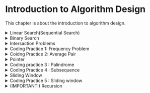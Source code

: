 # Introduction to Algorithm Design

This chapter is about the introduction to algorithm design.

<details>
<summary>Linear Search(Sequential Search)</summary>

# Linear Seacch Description

An algorithm that sequentially **iterates** each element of the list **from left to right** **until a match is found or the whole list has been searched**.

## Pseudocode

This is a for loop, we loop through the array and check if the number of `[i]` from the array is equal to `n`, if it is, we return 1, if not, we return `-1`.

```
LINEARN-SEARCH(array, n):
    for i from 0 to array.length - 1:
        if (array[i] == n):
          return i;
    return -1;
```

## Overview of Linear Search

- Worst-case performance: O(n).
  - The target that we are looking for in the array is at the end of the array.
- Best-case performance: O(1).
  - The target that we are looking for in the array is at the beginning of the array.
- Average performance: O(n/2).
  - Means that you need to at least search half of the array to find the target.

[Linear Search - CS50 Shorts](https://www.youtube.com/watch?v=TwsgCHYmbbA)

</details>

<details>
<summary>Binary Search</summary>

# Binary Search Description

An algorithm that finds the position of a target value within a **sorted array**.

More efficient than linear search, but **ONLY** works on sorted arrays.

## Pseudocode

```
binarySearch(arr, n)
   min = 0
   max = arr.length - 1
   while (min <= max) / 2
         middle = (min + max) / 2
         if (n > arr[middle]):
             min = mid + 1
         else if (n < arr[middle]):
             max = middle - 1
         else:
               return middle
   return -1
```

## Example

```typescript
let numOfArr: number[] = [
  9, 12, 15, 18, 19, 20, 22, 25, 26, 26, 33, 37, 38, 41, 47, 47, 50, 55, 57, 60,
  68, 80, 87, 90, 98, 100, 103, 108, 109, 109, 116, 120, 120, 124, 127, 128,
  131, 135, 135, 139, 143, 145, 151, 155, 156, 158, 163, 164, 165, 169, 169,
  173, 174, 176, 177, 178, 181, 182, 182, 183, 184, 189, 192, 195, 200, 201,
  203, 204, 207, 213, 217, 222, 222, 222, 227, 228, 233, 235, 237, 239, 239,
  243, 248, 251, 252, 257, 260, 260, 263, 268, 270, 271, 271, 276, 281, 284,
  285, 295, 297, 298,
];

function binarySearch(arr: number[], n: number) {
  let min = 0;
  let max = arr.length - 1;
  let step = 0;

  while (min <= max) {
    // step++;
    let middle = Math.floor((max + min) / 2);
    if (n > arr[middle]) {
      min = middle + 1;
    } else if (n < arr[middle]) {
      max = middle - 1;
    } else if (n === arr[middle]) {
      console.log("Found number " + n + " at position " + middle);
      console.log("Found it after " + step + " steps.");
      return middle;
    }
  }

  console.log("Cannot find number " + n);
  return -1;
}

binarySearch(numOfArr, 213);
```

After running the code, here is the result:

![result_of_running_binary_search](./assets/binarySearch.png)

## Explaination

You can try to run code with different numbers, and you will find that the number of steps is at most 6 to 7 steps in this case.

Here is the graph to help us understand the time complexity of binary search:

![explain](./assets/explain.png)

Let assume that the length of the array is `n`, then the result would be:

```
n => n/2 => n/4 => n/8 ... => 1
log2ⁿ (O(log2ⁿ) => O(log n))
```

## Overview of Binary Search

- Worst-case performance: O(log n).
  - If the target is at the end of the array.
- Best-case performance: O(1).
  - If the target is at the beginning of the array.
- Average performance: O(log n).
  - Means that you need to at least search half of the array to find the target.

## Resources

[Introduction to Binary Search by CS Dojo](https://www.youtube.com/watch?v=6ysjqCUv3K4)

</details>

<details>
  <summary>Intersaction Problems</summary>

# Intersaction Problems

Let's say we want to find the intersaction of two arrays, i.e. arr1 is `[1, 2, 3, 4, 5]` and arr2 is `[2, 4, 6, 8, 10]`, then the intersaction of arr1 and arr2 is `[2, 4]`, usually we would compare each element of arr1 with each element of arr2, and if they are the same, we would push the element into a new array, and return the new array.

```typescript
function findIntersaction(arr1: number[], arr2: number[]) {
  let result = [];
  for (let i = 0; i <= arr1.length; i++) {
    for (let j = 0; j <= arr2.length; j++) {
      console.log(arr1[i], arr2[j]);
      if (arr1[i] === arr2[i]) {
        result.push(arr1[i]);
      }
    }
  }
  console.log(result);
  return result;
}

findIntersaction([1, 2, 3, 4, 5], [3, 4, 5, 6, 7]);
```

The result would be:

![intersaction](./assets/intersaction.png)

But let's dive into this function and see how many steps it takes to find the intersaction of two arrays.

![compareArrays](./assets/compareTwoArrays.png)

![loopToFindInteraction](./assets/loopTofindIntersaction.png)

As you can see we need to compare each element of arr1 with each element of arr2, so the time complexity of this function is `O(n^2)` which is not good.

## Counter

"counter" is a variable that is used to count something, e.g. the number of times a loop iterates which we will be using this concept to solve the intersaction problem.

```typescript
//counter.ts

function counter(arr1: number[], arr2: number[]) {
  let result: number[] = [];
  let counter: { [key: number]: number } = {};
  // Concantenate the two arrays
  let arr3: number[] = arr1.concat(arr2);

  // loop through the array and count the number of times each element appears
  for (let i = 0; i < arr3.length; i++) {
    // If the element is not in the counter object, add it and set the value to 1
    if (!counter[arr3[i]]) {
      counter[arr3[i]] = 1;
    }
    // If the element is already in the counter object, increment the value by 1
    counter[arr3[i]]++;
  }
  console.log(counter);

  // loop through the counter object and push the elements that appear more than once into the result array
  for (let property in counter) {
    if (counter[property] >= 3) {
      result.push(parseInt(property));
    }
  }
  console.log(result);
}

counter([1, 2, 3, 4, 5], [3, 4, 5, 6, 7]);
```

first `console.log(counter)` shows that the counter object is:

![counter](./assets/counter.png)

We can see that only `3`, `4`, and `5` appear more than others, so we push them into the result array.

Second `console.log(result)` shows that the result array is:

![result](./assets/counterResult.png)

## Complexity of using counter

- Time complexity: `O(n+m)` (`O(n)`).
  - We only need to loop through the array once.
  </details>

<details>
  <summary>Coding Practice 1: Frequency Problem</summary>

# Coding Practice 1: Frequency Problem

Given two strings `abba` and `bbaa`, write a function that returns `true` if the two strings have the same frequency of characters, and `false` otherwise.

```typescript
// frequency.ts

type Counter = { [key: string]: number };

function checkFrequency(str1: string, str2: string) {
  // make them arrays
  let arr1 = str1.split("");
  let arr2 = str2.split("");

  // Check if they are the same length
  if (arr1.length !== arr2.length) return false;

  // Create two counter objects
  let counter1: Counter = {};
  let counter2: Counter = {};

  // Loop through the first array and count the number of times each element appears

  for (let i = 0; i < arr1.length; i++) {
    if (counter1[arr1[i]]) {
      counter1[arr1[i]]++;
    } else {
      counter1[arr1[i]] = 1;
    }
  }

  for (let j = 0; j < arr2.length; j++) {
    if (counter2[arr2[j]]) {
      counter2[arr2[j]]++;
    } else {
      counter2[arr2[j]] = 1;
    }
  }

  // console.log("counter1",counter1);
  // console.log("counter2",counter2);

  // Check value in counter
  for (let property in counter1) {
    if (!counter1[property]) return false;

    if (counter2[property] !== counter1[property]) return false;

    return true;
  }
}

console.log("Result of checking:", checkFrequency("abba", "aabb"));
```

![frequency](./assets/frequency.png)

Result:

![resultOfChecking1](./assets/resultOfChecking1.png)

</details>

<details>
<summary>Coidng Practice 2: Average Pair</summary>

# Coding Practice 2: Average Pair

Given a sorted array of integers and a target average, determine if there is a pair of values in the array where the average of the pair equals the target average. There may be more than one pair that matches the average target.

Let's try to write down the solution that came across our mind first, ignore the time complexity for now.

```typescript
// averagePair.ts

function averagePair(arr: number[], avg: number) {
  let result: number[] = [];
  // loop through the array
  for (let i = 0; i < arr.length - 1; i++) {
    // loop through the array again
    for (let j = i + 1; j < arr.length; j++) {
      // check if the average of the two numbers is equal to the avg
      if ((arr[i] + arr[j]) / 2 === avg) {
        result.push(arr[i], arr[j]);
      }
    }
  }
  console.log("Checking average pari result:", result);
  return result;
}

averagePair([-11, 0, 1, 2, 3, 5, 8, 20], 1.5);
```

Here is the result:

![averagePairResult](./assets/averagePairResult.png)

</details>

<details>
  <summary> Pointer </summary>

# Pointer

A pointer is a variable that stores the memory address of another variable.

Take the example of the average pair problem, the complexity was O(n^2) which was not good, let's implement the solution with pointers to see if we can improve the time complexity.

```typescript
// pointer.ts

function pointer(arr: number[], avg: number) {
  // create right and left pointer and an empty array

  let result: number[] = [];
  let leftPointer = 0;
  let rightPointer = arr.length - 1;

  while (rightPointer > leftPointer) {
    // create a temporary avg
    let tempoAvg = (arr[rightPointer] + arr[leftPointer]) / 2;

    if (tempoAvg > avg) {
      rightPointer--;
    } else if (tempoAvg < avg) {
      leftPointer++;
    } else if (tempoAvg === avg) {
      result.push(arr[leftPointer], arr[rightPointer]);
      rightPointer--;
      leftPointer++;
    }
  }
  console.log("Result of average pair", result);
  return result;
}

pointer([-11, 0, 1, 2, 3, 5, 8, 20], 1.5);
```

Here is the result:

![pointerResult](./assets/pointerResult.png)

With implementation of pointers, the time complexity is O(n) which is much better than O(n^2).

Here is the graph to help us understand the time complexity of pointers:

![pointerExaplin](./assets/pointerExplain.png)

We move the right pointer to the next if there's no matched, once there's a matched. move both pointers to the next.

</details>

<details>
<summary>Coding practice 3 : Palindrome</summary>

# Coding practice 3 : Palindrome

Palindrome means that a word, phrase, or sequence that reads the same backward as forward, e.g. `madam`, `racecar`.

Let's try to write a function that checks if a string is a palindrome.

```typescript
// palindrome.ts

function checkIsPalindrome(str: string) {
  let rightPointer = str.length - 1;
  let leftPointer = 0;

  while (leftPointer <= rightPointer) {
    if (str[leftPointer] === str[rightPointer]) {
      leftPointer++;
      rightPointer--;
    } else {
      console.log(`${str} is not a palindrome`, false);
      return false;
    }
    console.log(`${str} is a palindrome`, true);
    return true;
  }
}

checkIsPalindrome("tacocat");
checkIsPalindrome("tenet");
checkIsPalindrome("absolute");
```

The result is:

![resultOfCheckingPalindrome](./assets/resultOfPalindrome.png)

</details>

<details>
  <summary> Coding Practice 4 : Subsequence </summary>

# Coding Practice 4 : Subsequence

## What is a subsequence?

A subsequence is a sequence that can be derived from another sequence by deleting some or no elements without changing the order of the remaining elements.

## Example

`abc`, `abg`, `bdf`, `aeg`, `acefg` ... are subsequences of `abcdefg`.

Let's try to write a function to check if a string is a subsequence of another string by using pointers.

```typescript
function checkIsSubsequence(str1: string, str2: string) {
  // There' no point to execute when the length of string 1 is 0
  if (str1.length === 0) return true;

  let pointer1 = 0;
  let pointer2 = 0;

  while (pointer2 <= str2.length) {
    if (str1[pointer1] === str2[pointer2]) {
      pointer1++;
    }
    if (pointer1 >= str1.length) {
      console.log("Result is:", true);
      return true;
    }
    pointer2++;
  }
  console.log("Result is:", false);
  return false;
}

checkIsSubsequence("book", "brooklyn");
checkIsSubsequence("abbbbc", "bbbac");
```

![resultOfSubsequence](./assets/resultOfSubsequence.png)

</details>

<details>
<summary> Sliding Window </summary>

# What is sliding window?

Sliding window is a technique that is used to solve problems that involve a set of consecutive elements in an array or a string.

For example: we have an array of [2, 3, 9, 10, 11], it's like sub-listed and runs over the underlying collection.

![slidingWindow](./assets/slidingWindow.png)s

</details>

<details>
<summary> Coding Practice 5 : Sliding window </summary>

## Coding Practice 5 : Max sum

In this coding practice, we are going to find the max sum from a subarray of a given array by applying sliding window technique.

Here are arrays and the size is 3, we need to find the max sum every 3 numbers without duplicates.

`[2, 7, 3, 0, 6, 1, -5, -12, -11]`

`2` would be our start point, and our end point would be `5`, but how to find the index of `5`? Take a look at the graph below:

![maxSum](./assets/maxSum.png)

We can check the last number from the array which is `-11`, the index of `-11` is `arr.length - 1`, the since the size is `3`, we need to push forward 2 times, therefore the index of `5` is `arr.length - 1 - (n - 1)`, `n` refers to the size `3`.

> `arr.length - 1 - (n - 1)` = `arr.length - n`

```typescript
// sildingWindow.ts
function maxSum(arr: number[], size: number) {
  let maxSum = -infinity;

  if (size > arr.length) return null;

  for (let i = 0; i <= arr.length - size; i++) {
    for (let j = i; j < i + size; j++) {
      console.log(i, j);
    }
  }
}

maxSum([2, 7, 3, 0, 6, 1, -5, -12, -11], 2);
```

Here we declare a function called `maxSum` ans pass the argument of an number of array and an argument of number of size.

First we declare a variable called `maxSum` and set it to `-infinity` which is the smallest number in JavaScript.

Then we check if the size is greater than the length of the array, if it is, we return `null`.

Then we loop through the array and check start index.

![resultOfstartIndex](./assets/slidingWindowStartingPoint.png)

Here I have grouped them to make it easier to understand.

![slidingWindowExplain](./assets/slidingWindowExplain.png)

Now let's find max sum from the array.

```typescript
// sildingWindow.ts
function maxSum(arr: number[], size: number) {
  let max_value = -Infinity;

  if (size > arr.length) {
    return null;
  }

  for (let i = 0; i <= arr.length - size; i++) {
    let attempt = 0;
    for (let j = i; j < i + size; j++) {
      attempt += arr[j];
    }
    if (attempt > max_value) {
      max_value = attempt;
    }
  }

  console.log(max_value);
  return max_value;
}

maxSum([2, 7, 3, 0, 6, 1, -5, -12, -11], 3); // 12
```

As we all know, the time complexity of this function is `O(n^2)`, which is not good, let's try to improve it.

```ts
function maxSumImproved(arr: number[], size: number) {
  if (size > arr.length) return null;

  // calculate the value of first group [2, 7, 3]
  let maxValue = 0;
  for (let i = 0; i < size; i++) {
    maxValue += arr[i];
  }

  let tempValue = maxValue;
  for (let j = size; j < arr.length; j++) {
    //console.log("j", j); // index of the rest of number
    tempValue = maxValue + arr[j] - arr[j - size];
    if (tempValue > maxValue) maxValue = tempValue;
  }
  return maxValue;
}
maxSumImproved([2, 7, 3, 0, 6, 1, -5, -12, -11], 3);
```

</details>

<!-- <details>
  <summary>Coding Practice 6 : Min Sub Array
</details>

<details>
  <summary>Coding Practice 7 : Unique Letter Substring
</details>

<details>
  <summary>Coding Practice 8 : Largest Product
</details> -->

<details>
  <summary>(IMPORTANT!) Recursion </summary>

# What is Recursion

- A function that calls itself.
- Recursion is using a data structure called "stacked", when we are calling a function inside another function, we are on the call stack.
- Recursion is also a mathenatical relation in sequences.

## Example in math

```
T(1) = 10
T(n) = T(n - 1) + 15

T(2) = T(2 - 1) + 15 = 10 + 15 = 25
T(3) = T(3 - 1) + 15 = T(2) + 15 = 25 + 15 = 40
T(4) = T(4 - 1) + 15 = T(3) + 15 = 40 + 15 = 55
T(5) = T(5 - 1) + 15 = T(4) + 15 = 55 + 15 = 70
...
```

## Pseudocode

```text
RecursionSequence(n):
  if n equals to 1:
    return 10
  else:
    return RecursionSequence(n - 1) + 15
```

## Example in JavaScript

```ts
function recursionSequence(n: number): number {
  console.log(`We have executed function recursionSequence(${n})`);
  if (n === 1) return 10;
  return recursionSequence(n - 1) + 15;
}

console.log(recursionSequence(2));
console.log(recursionSequence(3));
console.log(recursionSequence(4));
console.log(recursionSequence(5));
```

Here is the result:

![recrusion](./assets/recursionResult.png)

Here we added a `console.log` to see the details:
![recursionWithConsoleLog](./assets/recursionWithExaplain.png)

## Dive into what really happens in the background

![recursionBehind](./assets/recursionBehind.png)

```ts
recursionSequence(3);

// Under the hood

// executed function first
recursionSequence(3) = recursionSequence(2);
recursionSequence(2) = recursionSequence(1);
recursionSequence(1) = 10;

// Add number 15 to the result
recursionSequence(3) = 25 + 15;
recursionSequence(2) = 10 + 15;
recursionSequence(1) = 10;
```

> Resource:
> [JavaScript Recursion Examples | Javascript Recursion Tutorial](https://www.youtube.com/watch?v=Q0alTGQ-lXk)

</details>
